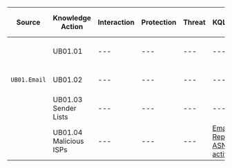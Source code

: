 | Source | Knowledge Action |  Interaction | Protection | Threat | KQLQuery | --- |
| --- | --- | --- | --- | --- | --- | --- |
| | UB01.01 |  --- | --- | --- | --- | --- |
| `UB01.Email` | UB01.02 |  --- | --- | --- | --- | --- |
|  | UB01.03 Sender Lists |  --- | --- | --- | --- | --- |
|  | UB01.04 Malicious ISPs |  --- | --- | --- | [Email Bad Reputation ASN activities](https://pages.github.com/](https://github.com/Sergio-Albea-Git/Threat-Hunting-KQL-Queries/blob/main/KQL%20Queries/Network%20Threats/Email%20Bad%20Reputation%20ASN%20activities.md)). 
